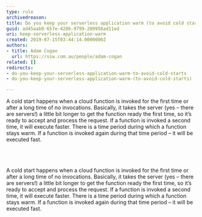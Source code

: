 ```yaml
---
type: rule
archivedreason: 
title: Do you keep your serverless application warm (to avoid cold starts)?
guid: ad45aab9-657e-4286-9799-209958ad11ed
uri: keep-serverless-application-warm
created: 2019-07-15T03:44:14.0000000Z
authors:
- title: Adam Cogan
  url: https://ssw.com.au/people/adam-cogan
related: []
redirects:
- do-you-keep-your-serverless-application-warm-to-avoid-cold-starts
- do-you-keep-your-serverless-application-warm-(to-avoid-cold-starts)

---
```



A cold start happens when a cloud function is invoked for the first time or after a long time of no invocations. Basically, it takes the server (yes – there are servers!) a little bit longer to get the function ready the first time, so it’s ready to accept and process the request. If a function is invoked a second time, it will execute faster. There is a time period during which a function stays warm. If a function is invoked again during that time period – it will be executed fast.<br><br>
<br><excerpt class='endintro'></excerpt><br>
<p>A cold start happens when a cloud function is invoked for the first time or after a long time of no invocations. Basically, it takes the server (yes – there are servers!) a little bit longer to get the function ready the first time, so it’s ready to accept and process the request. If a function is invoked a second time, it will execute faster. There is a time period during which a function stays warm. If a function is invoked again during that time period – it will be executed fast.<br>​<br><br></p>


